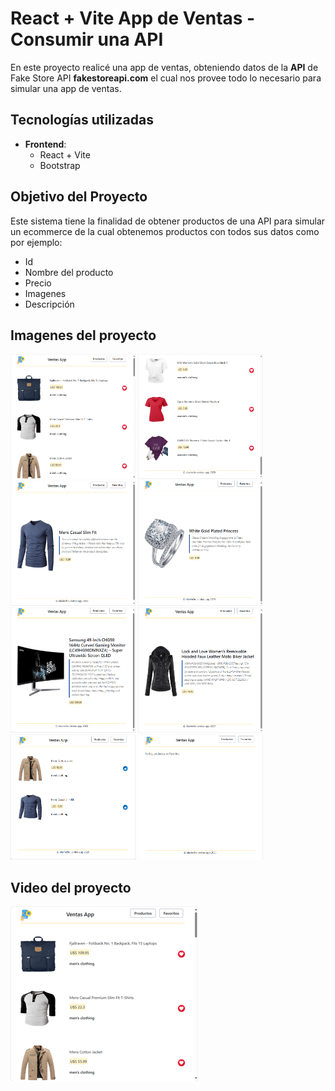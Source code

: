 # React + Vite App de Ventas - Consumir una API

En este proyecto realicé una app de ventas, obteniendo datos de la **API** de Fake Store API **fakestoreapi.com** el cual nos provee todo lo necesario para simular una app de ventas.

## Tecnologías utilizadas

- **Frontend**:
  - React + Vite
  - Bootstrap
<!---
- **Deploy**:
  - Netlify

## Link del Proyecto
- https://elavinchorickandmortyapi.netlify.app
--->
## Objetivo del Proyecto

Este sistema tiene la finalidad de obtener productos de una API para simular un ecommerce de la cual obtenemos productos con todos sus datos como por ejemplo:

- Id
- Nombre del producto
- Precio
- Imagenes
- Descripción

## Imagenes del proyecto

<img src="https://github.com/elavincho/ReactVentasApp/blob/master/img/img_1.png" width="200" height="200" alt="img"/>           <img src="https://github.com/elavincho/ReactVentasApp/blob/master/img/img_2.png" width="200" height="200" alt="img"/>                <img src="https://github.com/elavincho/ReactVentasApp/blob/master/img/img_3.png" width="200" height="200" alt="img"/>                <img src="https://github.com/elavincho/ReactVentasApp/blob/master/img/img_4.png" width="200" height="200" alt="img"/>                <img src="https://github.com/elavincho/ReactVentasApp/blob/master/img/img_5.png" width="200" height="200" alt="img"/>                <img src="https://github.com/elavincho/ReactVentasApp/blob/master/img/img_6.png" width="200" height="200" alt="img"/>                <img src="https://github.com/elavincho/ReactVentasApp/blob/master/img/img_7.png" width="200" height="200" alt="img"/>                <img src="https://github.com/elavincho/ReactVentasApp/blob/master/img/img_8.png" width="200" height="200" alt="img"/> 


## Video del proyecto


[![Video tutorial](https://github.com/elavincho/ReactVentasApp/blob/master/img/img_video.png)](https://youtu.be/lVUGsuTNC7Y)

